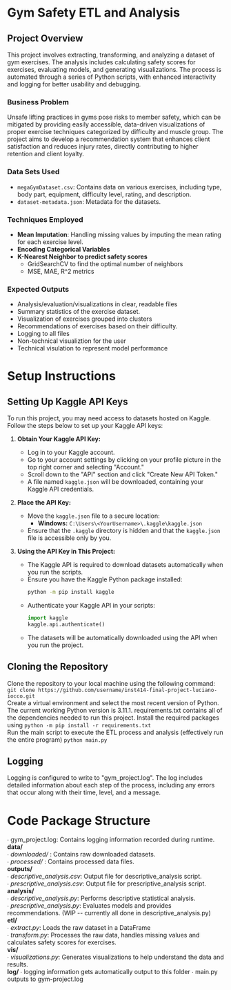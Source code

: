 # Gym Safety ETL and Analysis

## Project Overview

This project involves extracting, transforming, and analyzing a dataset of gym exercises. The analysis includes calculating safety scores for exercises, evaluating models, and generating visualizations. The process is automated through a series of Python scripts, with enhanced interactivity
and logging for better usability and debugging.

### Business Problem
Unsafe lifting practices in gyms pose risks to member safety, which can be mitigated by providing easily accessible, data-driven visualizations of proper exercise techniques categorized by difficulty and muscle group. The project aims to develop a recommendation system that
enhances client satisfaction and reduces injury rates, directly contributing to higher retention and client loyalty.

### Data Sets Used
- `megaGymDataset.csv`: Contains data on various exercises, including type, body part, equipment, difficulty level, rating, and description.
- `dataset-metadata.json`: Metadata for the datasets.

### Techniques Employed
- **Mean Imputation**: Handling missing values by imputing the mean rating for each exercise level.  
- **Encoding Categorical Variables**  
- **K-Nearest Neighbor to predict safety scores**  
    - GridSearchCV to find the optimal number of neighbors
    - MSE, MAE, R^2 metrics

### Expected Outputs
- Analysis/evaluation/visualizations in clear, readable files
- Summary statistics of the exercise dataset.
- Visualization of exercises grouped into clusters
- Recommendations of exercises based on their difficulty.
- Logging to all files
- Non-technical visualiztion for the user
- Technical visulation to represent model performance

# Setup Instructions

## Setting Up Kaggle API Keys

To run this project, you may need access to datasets hosted on Kaggle. Follow the steps below to set up your Kaggle API keys:

1. **Obtain Your Kaggle API Key:**
    - Log in to your Kaggle account.
    - Go to your account settings by clicking on your profile picture in the top right corner and selecting "Account."
    - Scroll down to the "API" section and click "Create New API Token."
    - A file named `kaggle.json` will be downloaded, containing your Kaggle API credentials.

2. **Place the API Key:**
    - Move the `kaggle.json` file to a secure location:
        - **Windows:** `C:\Users\<YourUsername>\.kaggle\kaggle.json`
    - Ensure that the `.kaggle` directory is hidden and that the `kaggle.json` file is accessible only by you.

3. **Using the API Key in This Project:**
    - The Kaggle API is required to download datasets automatically when you run the scripts.
    - Ensure you have the Kaggle Python package installed:
      ```sh
      python -m pip install kaggle
      ```
    - Authenticate your Kaggle API in your scripts:
      ```python
      import kaggle
      kaggle.api.authenticate()
      ```
    - The datasets will be automatically downloaded using the API when you run the project.



## Cloning the Repository
Clone the repository to your local machine using the following command:  
`git clone https://github.com/username/inst414-final-project-luciano-iocco.git`  
Create a virtual environment and select the most recent version of Python. The current working Python version is 3.11.1. requirements.txt contains all of the dependencies   needed to run this project. Install the required packages using `python -m pip install -r requirements.txt`  
Run the main script to execute the ETL process and analysis (effectively run the entire program) `python main.py`

## Logging

Logging is configured to write to "gym_project.log". The log includes detailed information about each step of the process, including any errors that occur along with 
their time, level, and a message.

# Code Package Structure

∙ gym_project.log: Contains logging information recorded during runtime.  
**data/**  
    ∙ *downloaded/* : Contains raw downloaded datasets.  
    ∙ *processed/* : Contains processed data files.  
**outputs/**  
    ∙ *descriptive_analysis.csv*: Output file for descriptive_analysis script.  
    ∙ *prescriptive_analysis.csv*: Output file for prescriptive_analysis script.  
**analysis/**  
    ∙ *descriptive_analysis.py*: Performs descriptive statistical analysis.    
    ∙ *prescriptive_analysis.py*: Evaluates models and provides recommendations. (WIP -- currently all done in descriptive_analysis.py)  
**etl/**  
    ∙ *extract.py*: Loads the raw dataset in a DataFrame  
    ∙ *transform.py*: Processes the raw data, handles missing values and calculates safety scores for exercises.  
**vis/**  
    ∙ *visualizations.py*: Generates visualizations to help understand the data and results.  
**log/**
    ∙ logging information gets automatically output to this folder
    ∙ main.py outputs to gym-project.log

